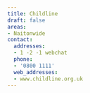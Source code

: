 ```yaml
---
title: Childline
draft: false
areas:
- Naitonwide
contact:
  addresses:
  - 1 -2 -1 webchat
  phone:
  - '0800 1111'
  web_addresses:
  - www.childline.org.uk
---
```


